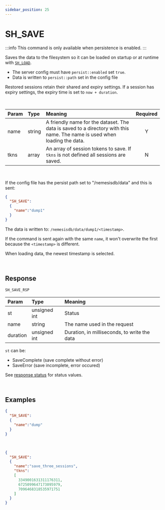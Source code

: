 ```yaml
---
sidebar_position: 25
---
```


# SH_SAVE

:::info
This command is only available when persistence is enabled.
:::

Saves the data to the filesystem so it can be loaded on startup or at runtime with [`SH_LOAD`](./sh-load).

- The server config must have `persist::enabled` set `true`.
- Data is written to `persist::path` set in the config file


Restored sessions retain their shared and expiry settings. If a session has expiry settings, the expiry time is set to `now + duration`.

<br/>

|Param|Type|Meaning|Required|
|:---|:---|:---|:---:|
|name|string|A friendly name for the dataset. The data is saved to a directory with this name. The name is used when loading the data.|Y|
|tkns|array|An array of session tokens to save. If `tkns` is not defined all sessions are saved.|N|

<br/>


If the config file has the persist path set to "/nemesisdb/data" and this is sent:

```json
{
  "SH_SAVE":
  {
    "name":"dump1"
  }
}
```

The data is written to:  `/nemesisdb/data/dump1/<timestamp>`.

If the command is sent again with the same `name`, it won't overwrite the first because the `<timestamp>` is different.

When loading data, the newest timestamp is selected. 

<br/>

## Response

`SH_SAVE_RSP`


|Param|Type|Meaning|
|:---|:---|:---|
|st|unsigned int|Status|
|name|string|The name used in the request|
|duration|unsigned int|Duration, in milliseconds, to write the data|


`st` can be:

- SaveComplete (save complete without error)
- SaveError (save incomplete, error occured)


See [response status](./../Statuses) for status values.

<br/>

## Examples


```json title="Initiate save"
{
  "SH_SAVE":
  {
    "name":"dump"
  }
}
```

<br/>

```json title="Initiate saving of three sessions"
{
  "SH_SAVE":
  {
    "name":"save_three_sessions",
    "tkns":
    [
      3349001631311176311,
      6725099647173095979,
      7096468318535971751
    ]
  }
}
```